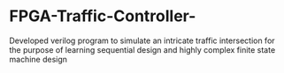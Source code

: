 # FPGA-Traffic-Controller-
Developed verilog program to simulate an intricate traffic intersection for the purpose of learning sequential design and highly complex finite state machine design
